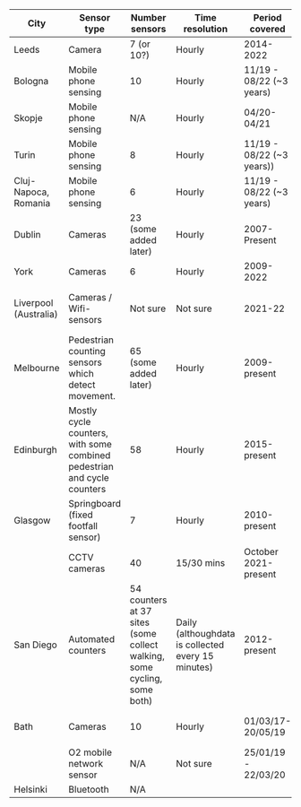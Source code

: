 | City | Sensor type | Number sensors | Time resolution | Period covered | Data link |  |
|---|---|---|---|---|---|---|
| Leeds | Camera | 7 (or 10?) | Hourly | 2014-2022 |  Weekly csvs: https://tinyurl.com/4y3dxxzb |  |
| Bologna | Mobile phone sensing| 10 | Hourly | 11/19 - 08/22 (~3 years) | Monthly csvs: https://tinyurl.com/2p8ty9f2 | 
| Skopje |Mobile phone sensing | N/A | Hourly | 04/20-04/21 | Monthly csvs: https://tinyurl.com/269y7nst | 
| Turin | Mobile phone sensing | 8 | Hourly | 11/19 - 08/22 (~3 years)) |Monthly csvs: https://tinyurl.com/yc7sdme5 | 
| Cluj-Napoca,   Romania | Mobile phone sensing | 6 | Hourly | 11/19 - 08/22 (~3 years) | Monthly csvs: https://tinyurl.com/2z7a3m3k | 
| Dublin | Cameras | 23 (some added later) | Hourly  | 2007-Present| Can download   hourly data for several years. https://tinyurl.com/2n5he5rv. Also data for nearby: https://tinyurl.com/2hsr6krx | 
| York | Cameras  | 6 | Hourly  | 2009-2022 | One csv: https://tinyurl.com/ymj68ke6 |  |
| Liverpool (Australia) | Cameras / Wifi-sensors| Not sure | Not sure | 2021-22 | From here: https://tinyurl.com/3kekyzs7 (but can't work out the format of it - i.e. how to separate cars/bikes/people) ||
| Melbourne | Pedestrian counting sensors which detect movement. | 65 (some added later) | Hourly | 2009-present| One csv: https://tinyurl.com/94cmc7bk |  |
| Edinburgh | Mostly cycle counters, with some combined pedestrian and cycle counters | 58 | Hourly | 2015-present | Dashboard with data for specific days https://tinyurl.com/yk2dafse |
| Glasgow | Springboard (fixed footfall sensor) | 7 | Hourly | 2010-present | https://developer.glasgow.gov.uk/api-details#api=mobility&operation=footfall |  |
|  | CCTV   cameras | 40 | 15/30 mins | October 2021-present | https://developer.glasgow.gov.uk/api-details#api=cctv&operation=get-get-detection-summaries |
| San Diego | Automated counters | 54 counters at 37 sites (some collect walking, some cycling, some both) | Daily (althoughdata is collected every 15 minutes) | 2012-present |  
| Bath | Cameras | 10 | Hourly | 01/03/17-20/05/19 | No (Bath BID produce weekly summaries of data, but can't see any way to access the raw   data) | 
|  | O2   mobile network sensor | N/A | Not sure | 25/01/19 - 22/03/20 | No (data from Movement   Strategies - this was from MSc project and presumably acquired for this) | 
| Helsinki | Bluetooth | N/A |   |   |
